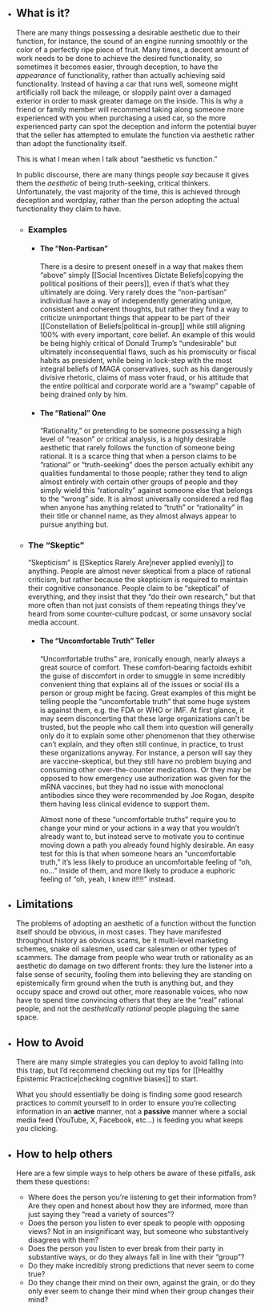   - ## What is it?
    There are many things possessing a desirable aesthetic due to their function, for instance, the sound of an engine running smoothly or the color of a perfectly ripe piece of fruit. Many times, a decent amount of work needs to be done to achieve the desired functionality, so sometimes it becomes easier, through deception, to have the *appearance* of functionality, rather than actually achieving said functionality. Instead of having a car that runs well, someone might artificially roll back the mileage, or sloppily paint over a damaged exterior in order to mask greater damage on the inside. This is why a friend or family member will recommend taking along someone more experienced with you when purchasing a used car, so the more experienced party can spot the deception and inform the potential buyer that the seller has attempted to emulate the function via aesthetic rather than adopt the functionality itself.
    
    This is what I mean when I talk about “aesthetic vs function.”
    
    In public discourse, there are many things people *say* because it gives them the *aesthetic* of being truth-seeking, critical thinkers. Unfortunately, the vast majority of the time, this is achieved through deception and wordplay, rather than the person adopting the actual functionality they claim to have.
    - ### Examples
      - #### The “Non-Partisan”
        There is a desire to present oneself in a way that makes them “above” simply [[Social Incentives Dictate Beliefs|copying the political positions of their peers]], even if that’s what they ultimately are doing. Very rarely does the “non-partisan” individual have a way of independently generating unique, consistent and coherent thoughts, but rather they find a way to criticize unimportant things that appear to be part of their [[Constellation of Beliefs|political in-group]] while still aligning 100% with every important, core belief. An example of this would be being highly critical of Donald Trump’s “undesirable” but ultimately inconsequential flaws, such as his promiscuity or fiscal habits as president, while being in lock-step with the most integral beliefs of MAGA conservatives, such as his dangerously divisive rhetoric, claims of mass voter fraud, or his attitude that the entire political and corporate world are a “swamp” capable of being drained only by him.
      - #### The “Rational” One
        “Rationality,” or pretending to be someone possessing a high level of “reason” or critical analysis, is a highly desirable aesthetic that rarely follows the function of someone being rational. It is a scarce thing that when a person claims to be “rational” or “truth-seeking” does the person actually exhibit any qualities fundamental to those people; rather they tend to align almost entirely with certain other groups of people and they simply wield this “rationality” against someone else that belongs to the “wrong” side. It is almost universally considered a red flag when anyone has anything related to “truth” or “rationality” in their title or channel name, as they almost always appear to pursue anything but.
    - ### The “Skeptic”
      “Skepticism” is [[Skeptics Rarely Are|never applied evenly]] to anything. People are almost never skeptical from a place of rational criticism, but rather because the skepticism is required to maintain their cognitive consonance. People claim to be “skeptical” of everything, and they insist that they “do their own research,” but that more often than not just consists of them repeating things they’ve heard from some counter-culture podcast, or some unsavory social media account.
      - #### The “Uncomfortable Truth” Teller
        “Uncomfortable truths” are, ironically enough, nearly always a great source of comfort. These comfort-bearing factoids exhibit the guise of discomfort in order to smuggle in some incredibly convenient thing that explains all of the issues or social ills a person or group might be facing. Great examples of this might be telling people the “uncomfortable truth” that some huge system is against them, e.g. the FDA or WHO or IMF. At first glance, it may seem disconcerting that these large organizations can’t be trusted, but the people who call them into question will generally only do it to explain some other phenomenon that they otherwise can’t explain, and they often still continue, in practice, to trust these organizations anyway. For instance, a person will say they are vaccine-skeptical, but they still have no problem buying and consuming other over-the-counter medications. Or they may be opposed to how emergency use authorization was given for the mRNA vaccines, but they had no issue with monoclonal antibodies since they were recommended by Joe Rogan, despite them having less clinical evidence to support them.
        
        Almost none of these “uncomfortable truths” require you to change your mind or your actions in a way that you wouldn’t already want to, but instead serve to motivate you to continue moving down a path you already found highly desirable. An easy test for this is that when someone hears an “uncomfortable truth,” it’s less likely to produce an uncomfortable feeling of “oh, no…” inside of them, and more likely to produce a euphoric feeling of “oh, yeah, I knew it!!!!” instead.
  - ## Limitations
    The problems of adopting an aesthetic of a function without the function itself should be obvious, in most cases. They have manifested throughout history as obvious scams, be it multi-level marketing schemes, snake oil salesmen, used car salesmen or other types of scammers. The damage from people who wear truth or rationality as an aesthetic do damage on two different fronts: they lure the listener into a false sense of security, fooling them into believing they are standing on epistemically firm ground when the truth is anything but, and they occupy space and crowd out other, more reasonable voices, who now have to spend time convincing others that they are the “real” rational people, and not the *aesthetically rational* people plaguing the same space.
  - ## How to Avoid
    There are many simple strategies you can deploy to avoid falling into this trap, but I’d recommend checking out my tips for [[Healthy Epistemic Practice|checking cognitive biases]] to start.
    
    What you should essentially be doing is finding some good research practices to commit yourself to in order to ensure you’re collecting information in an **active** manner, not a **passive** manner where a social media feed (YouTube, X, Facebook, etc…) is feeding you what keeps you clicking.
  - ## How to help others
    Here are a few simple ways to help others be aware of these pitfalls, ask them these questions:
    - Where does the person you’re listening to get their information from? Are they open and honest about how they are informed, more than just saying they “read a variety of sources”?
    - Does the person you listen to ever speak to people with opposing views? Not in an insignificant way, but someone who substantively disagrees with them?
    - Does the person you listen to ever break from their party in substantive ways, or do they always fall in line with their “group”?
    - Do they make incredibly strong predictions that never seem to come true?
    - Do they change their mind on their own, against the grain, or do they only ever seem to change their mind when their group changes their mind?
#